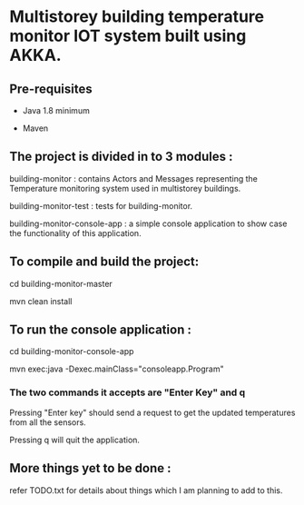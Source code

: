 # Multistorey building temperature monitor IOT system built using AKKA.


## Pre-requisites
* Java 1.8 minimum

* Maven


## The project is divided in to 3 modules : 

building-monitor :  contains Actors and Messages representing the Temperature monitoring system used in multistorey buildings.

building-monitor-test : tests for building-monitor.

building-monitor-console-app  : a simple console application to show case the functionality of this application.


## To compile and build the project:

cd building-monitor-master

mvn clean install


## To run the console application :
cd building-monitor-console-app

mvn exec:java -Dexec.mainClass="consoleapp.Program"


### The two commands it accepts are "Enter Key" and q

Pressing "Enter key" should send a request to get the updated temperatures from all the sensors.

Pressing q will quit the application.


## More things yet to be done :

refer TODO.txt for details about things which I am planning to add to this.
